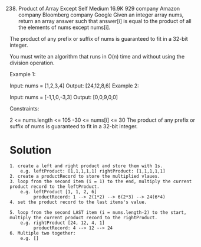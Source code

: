 238. Product of Array Except Self
Medium
16.9K
929
company
Amazon
company
Bloomberg
company
Google
Given an integer array nums, return an array answer such that answer[i] is equal to the product of all the elements of nums except nums[i].

The product of any prefix or suffix of nums is guaranteed to fit in a 32-bit integer.

You must write an algorithm that runs in O(n) time and without using the division operation.

 

Example 1:

Input: nums = [1,2,3,4]
Output: [24,12,8,6]
Example 2:

Input: nums = [-1,1,0,-3,3]
Output: [0,0,9,0,0]
 

Constraints:

2 <= nums.length <= 105
-30 <= nums[i] <= 30
The product of any prefix or suffix of nums is guaranteed to fit in a 32-bit integer.


# Solution
    1. create a left and right product and store them with 1s.
        e.g. leftProduct: [1,1,1,1,1] rightProduct: [1,1,1,1,1]
    2. create a productRecord to store the multiplied vlaues.
    3. loop from the second item (i = 1) to the end, multiply the current product record to the leftProduct.
        e.g. leftProduct [1, 1, 2, 6]
             productRecord: 1 --> 2(1*2) --> 6(2*3) --> 24(6*4)
    4. set the product record to the last items's value.
       
    5. loop from the second LAST item (i = nums.length-2) to the start, multiply the current product record to the rightProduct.
        e.g. rightProduct [24, 12, 4, 1]  
             productRecord: 4 --> 12 --> 24
    6. Multiple two together:
        e.g. []